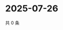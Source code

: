 # 2025-07-26

共 0 条

<!-- BEGIN ZHIHUVIDEO -->
<!-- 最后更新时间 Sat Jul 26 2025 08:58:30 GMT+0800 (China Standard Time) -->

<!-- END ZHIHUVIDEO -->
